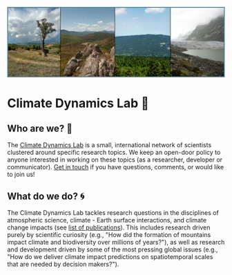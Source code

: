 ![logo](banner.jpg)

# Climate Dynamics Lab 🌱

## Who are we? 👥
The [Climate Dynamics Lab](https://mutz.science/) is a small, international network of scientists clustered around specific research topics. We keep an open-door policy to anyone interested in working on these topics (as a researcher, developer or communicator). [Get in touch](mailto:sebastian@mutz.science) if you have questions, comments, or would like to join us!

## What do we do? 🌀
The Climate Dynamics Lab tackles research questions in the disciplines of atmospheric science, climate - Earth surface interactions, and climate change impacts (see [list of publications](https://mutz.science/res/pub.html)). This includes research driven purely by scientific curiosity (e.g., "How did the formation of mountains impact climate and biodiversity over millions of years?"), as well as research and development driven by some of the most pressing global issues (e.g., "How do we deliver climate impact predictions on spatiotemporal scales that are needed by decision makers?").
           
